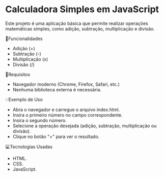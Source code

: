 #   Calculadora Simples em JavaScript

Este projeto é uma aplicação básica que permite realizar operações matemáticas simples, como adição, subtração, multiplicação e divisão.

📌Funcionalidades
- Adição (+)
- Subtração (-)
- Multiplicação (x)
- Divisão (/)

🔎Requisitos 
- Navegador moderno (Chrome, Firefox, Safari, etc.)
- Nenhuma biblioteca externa é necessária.

💡Exemplo de Uso
- Abra o navegador e carregue o arquivo index.html.
- Insira o primeiro número no campo correspondente.
- Insira o segundo número.
- Selecione a operação desejada (adição, subtração, multiplicação ou divisão).
- Clique no botão "=" para ver o resultado.

💻Tecnologias Usadas
- HTML.
- CSS.
- JavaScript.
